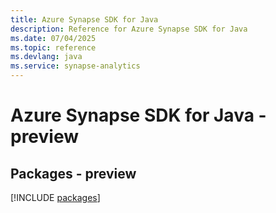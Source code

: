 ```yaml
---
title: Azure Synapse SDK for Java
description: Reference for Azure Synapse SDK for Java
ms.date: 07/04/2025
ms.topic: reference
ms.devlang: java
ms.service: synapse-analytics
---
```

# Azure Synapse SDK for Java - preview
## Packages - preview
[!INCLUDE [packages](synapse-index.md)]